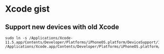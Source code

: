 # Xcode gist

## Support new devices with old Xcode

```
sudo ln -s /Applications/Xcode-11.5.app/Contents/Developer/Platforms/iPhoneOS.platform/DeviceSupport/13.4 /Applications/Xcode.app/Contents/Developer/Platforms/iPhoneOS.platform/DeviceSupport
```
